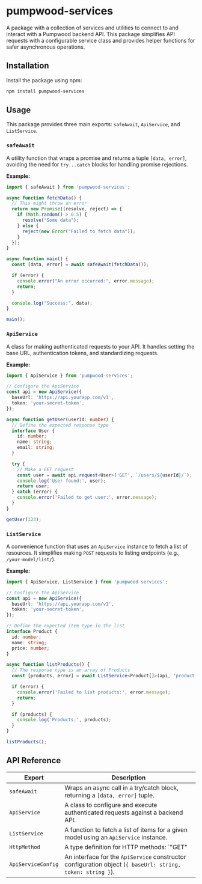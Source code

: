 # pumpwood-services

A package with a collection of services and utilities to connect to and interact with a Pumpwood backend API. This package simplifies API requests with a configurable service class and provides helper functions for safer asynchronous operations.

## Installation

Install the package using npm:

```bash
npm install pumpwood-services
```

## Usage

This package provides three main exports: `safeAwait`, `ApiService`, and `ListService`.

### `safeAwait`

A utility function that wraps a promise and returns a tuple `[data, error]`, avoiding the need for `try...catch` blocks for handling promise rejections.

**Example:**

```typescript
import { safeAwait } from 'pumpwood-services';

async function fetchData() {
  // This might throw an error
  return new Promise((resolve, reject) => {
    if (Math.random() > 0.5) {
      resolve("Some data");
    } else {
      reject(new Error("Failed to fetch data"));
    }
  });
}

async function main() {
  const [data, error] = await safeAwait(fetchData());

  if (error) {
    console.error("An error occurred:", error.message);
    return;
  }

  console.log("Success:", data);
}

main();
```

### `ApiService`

A class for making authenticated requests to your API. It handles setting the base URL, authentication tokens, and standardizing requests.

**Example:**

```typescript
import { ApiService } from 'pumpwood-services';

// Configure the ApiService
const api = new ApiService({
  baseUrl: 'https://api.yourapp.com/v1',
  token: 'your-secret-token',
});

async function getUser(userId: number) {
  // Define the expected response type
  interface User {
    id: number;
    name: string;
    email: string;
  }

  try {
    // Make a GET request
    const user = await api.request<User>('GET', `/users/${userId}/`);
    console.log('User found:', user);
    return user;
  } catch (error) {
    console.error('Failed to get user:', error.message);
  }
}

getUser(123);
```

### `ListService`

A convenience function that uses an `ApiService` instance to fetch a list of resources. It simplifies making `POST` requests to listing endpoints (e.g., `/your-model/list/`).

**Example:**

```typescript
import { ApiService, ListService } from 'pumpwood-services';

// Configure the ApiService
const api = new ApiService({
  baseUrl: 'https://api.yourapp.com/v1',
  token: 'your-secret-token',
});

// Define the expected item type in the list
interface Product {
  id: number;
  name: string;
  price: number;
}

async function listProducts() {
  // The response type is an array of Products
  const [products, error] = await ListService<Product[]>(api, 'product');

  if (error) {
    console.error('Failed to list products:', error.message);
    return;
  }

  if (products) {
    console.log('Products:', products);
  }
}

listProducts();
```

## API Reference

| Export         | Description                                                                                             |
|----------------|---------------------------------------------------------------------------------------------------------|
| `safeAwait`    | Wraps an async call in a try/catch block, returning a `[data, error]` tuple.                            |
| `ApiService`   | A class to configure and execute authenticated requests against a backend API.                          |
| `ListService`  | A function to fetch a list of items for a given model using an `ApiService` instance.                   |
| `HttpMethod`   | A type definition for HTTP methods: `"GET" | "POST" | "PUT" | "DELETE"`.                               |
| `ApiServiceConfig` | An interface for the `ApiService` constructor configuration object (`{ baseUrl: string, token: string }`). |
